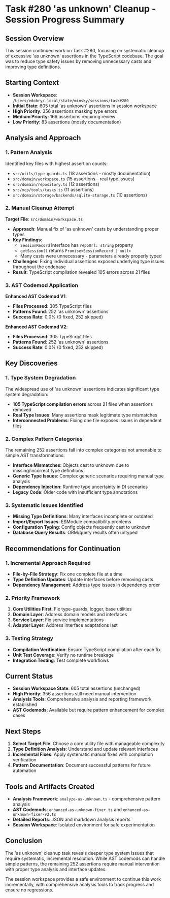 # Task #280 'as unknown' Cleanup - Session Progress Summary

## Session Overview
This session continued work on Task #280, focusing on systematic cleanup of excessive 'as unknown' assertions in the TypeScript codebase. The goal was to reduce type safety issues by removing unnecessary casts and improving type definitions.

## Starting Context
- **Session Workspace**: `/Users/edobry/.local/state/minsky/sessions/task#280`
- **Initial State**: 605 total 'as unknown' assertions in session workspace
- **High Priority**: 356 assertions masking type errors
- **Medium Priority**: 166 assertions requiring review  
- **Low Priority**: 83 assertions (mostly documentation)

## Analysis and Approach

### 1. Pattern Analysis
Identified key files with highest assertion counts:
- `src/utils/type-guards.ts` (18 assertions - mostly documentation)
- `src/domain/workspace.ts` (15 assertions - real type issues)
- `src/domain/repository.ts` (12 assertions)
- `src/mcp/tools/tasks.ts` (11 assertions)
- `src/domain/storage/backends/sqlite-storage.ts` (10 assertions)

### 2. Manual Cleanup Attempt
**Target File**: `src/domain/workspace.ts`
- **Approach**: Manual fix of 'as unknown' casts by understanding proper types
- **Key Findings**: 
  - `SessionRecord` interface has `repoUrl: string` property
  - `getSession()` returns `Promise<SessionRecord | null>`
  - Many casts were unnecessary - parameters already properly typed
- **Challenges**: Fixing individual assertions exposed underlying type issues throughout the codebase
- **Result**: TypeScript compilation revealed 105 errors across 21 files

### 3. AST Codemod Application
**Enhanced AST Codemod V1**:
- **Files Processed**: 305 TypeScript files
- **Patterns Found**: 252 'as unknown' assertions
- **Success Rate**: 0.0% (0 fixed, 252 skipped)

**Enhanced AST Codemod V2**:
- **Files Processed**: 305 TypeScript files  
- **Patterns Found**: 252 'as unknown' assertions
- **Success Rate**: 0.0% (0 fixed, 252 skipped)

## Key Discoveries

### 1. Type System Degradation
The widespread use of 'as unknown' assertions indicates significant type system degradation:
- **105 TypeScript compilation errors** across 21 files when assertions removed
- **Real Type Issues**: Many assertions mask legitimate type mismatches
- **Interconnected Problems**: Fixing one file exposes issues in dependent files

### 2. Complex Pattern Categories
The remaining 252 assertions fall into complex categories not amenable to simple AST transformations:
- **Interface Mismatches**: Objects cast to unknown due to missing/incorrect type definitions
- **Generic Type Issues**: Complex generic scenarios requiring manual type analysis
- **Dependency Injection**: Runtime type uncertainty in DI scenarios
- **Legacy Code**: Older code with insufficient type annotations

### 3. Systematic Issues Identified
- **Missing Type Definitions**: Many interfaces incomplete or outdated
- **Import/Export Issues**: ESModule compatibility problems
- **Configuration Typing**: Config objects frequently cast to unknown
- **Database Query Results**: ORM/query results often untyped

## Recommendations for Continuation

### 1. Incremental Approach Required
- **File-by-File Strategy**: Fix one complete file at a time
- **Type Definition Updates**: Update interfaces before removing casts
- **Dependency Management**: Address type issues in dependency order

### 2. Priority Framework
1. **Core Utilities First**: Fix type-guards, logger, base utilities
2. **Domain Layer**: Address domain models and interfaces  
3. **Service Layer**: Fix service implementations
4. **Adapter Layer**: Address interface adaptations last

### 3. Testing Strategy
- **Compilation Verification**: Ensure TypeScript compilation after each fix
- **Unit Test Coverage**: Verify no runtime breakage
- **Integration Testing**: Test complete workflows

## Current Status
- **Session Workspace State**: 605 total assertions (unchanged)
- **High Priority**: 356 assertions still need manual intervention
- **Analysis Tools**: Comprehensive analysis and reporting framework established
- **AST Codemods**: Available but require pattern enhancement for complex cases

## Next Steps
1. **Select Target File**: Choose a core utility file with manageable complexity
2. **Type Definition Analysis**: Understand and update relevant interfaces
3. **Incremental Fixes**: Apply systematic manual fixes with compilation verification
4. **Pattern Documentation**: Document successful patterns for future automation

## Tools and Artifacts Created
- **Analysis Framework**: `analyze-as-unknown.ts` - comprehensive pattern analysis
- **AST Codemods**: `enhanced-as-unknown-fixer.ts` and `enhanced-as-unknown-fixer-v2.ts`
- **Detailed Reports**: JSON and markdown analysis reports
- **Session Workspace**: Isolated environment for safe experimentation

## Conclusion
The 'as unknown' cleanup task reveals deeper type system issues that require systematic, incremental resolution. While AST codemods can handle simple patterns, the remaining 252 assertions require manual intervention with proper type analysis and interface updates.

The session workspace provides a safe environment to continue this work incrementally, with comprehensive analysis tools to track progress and ensure no regressions. 
